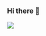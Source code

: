 ### Hi there 👋

<img align="center" src="https://github-readme-stats.vercel.app/api/top-langs/?username=<USERNAME>&theme=<THEME_NAME>" />
